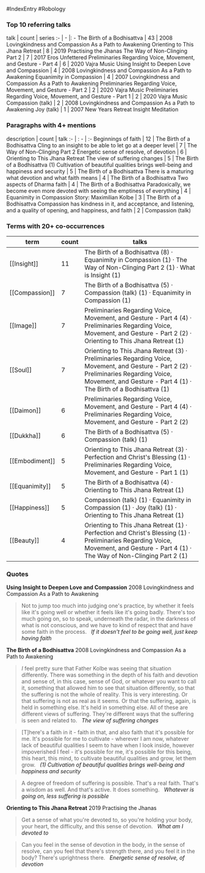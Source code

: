#IndexEntry #Robology

### Top 10 referring talks
talk | count | series
:- | - |: -
<a data-href="The Birth of a Bodhisattva" class="internal-link">The Birth of a Bodhisattva</a> | 43 | <a data-href="2008 Lovingkindness and Compassion As a Path to Awakening" class="internal-link">2008 Lovingkindness and Compassion As a Path to Awakening</a>
<a data-href="Orienting to This Jhana Retreat" class="internal-link">Orienting to This Jhana Retreat</a> | 8 | <a data-href="2019 Practising the Jhanas" class="internal-link">2019 Practising the Jhanas</a>
<a data-href="The Way of Non-Clinging Part 2" class="internal-link">The Way of Non-Clinging Part 2</a> | 7 | <a data-href="2017 Eros Unfettered" class="internal-link">2017 Eros Unfettered</a>
<a data-href="Preliminaries Regarding Voice, Movement, and Gesture - Part 4" class="internal-link">Preliminaries Regarding Voice, Movement, and Gesture - Part 4</a> | 6 | <a data-href="2020 Vajra Music" class="internal-link">2020 Vajra Music</a>
<a data-href="Using Insight to Deepen Love and Compassion" class="internal-link">Using Insight to Deepen Love and Compassion</a> | 4 | <a data-href="2008 Lovingkindness and Compassion As a Path to Awakening" class="internal-link">2008 Lovingkindness and Compassion As a Path to Awakening</a>
<a data-href="Equanimity in Compassion" class="internal-link">Equanimity in Compassion</a> | 4 | <a data-href="2007 Lovingkindness and Compassion As a Path to Awakening" class="internal-link">2007 Lovingkindness and Compassion As a Path to Awakening</a>
<a data-href="Preliminaries Regarding Voice, Movement, and Gesture - Part 2" class="internal-link">Preliminaries Regarding Voice, Movement, and Gesture - Part 2</a> | 2 | <a data-href="2020 Vajra Music" class="internal-link">2020 Vajra Music</a>
<a data-href="Preliminaries Regarding Voice, Movement, and Gesture - Part 1" class="internal-link">Preliminaries Regarding Voice, Movement, and Gesture - Part 1</a> | 2 | <a data-href="2020 Vajra Music" class="internal-link">2020 Vajra Music</a>
<a data-href="Compassion (talk)" class="internal-link">Compassion (talk)</a> | 2 | <a data-href="2008 Lovingkindness and Compassion As a Path to Awakening" class="internal-link">2008 Lovingkindness and Compassion As a Path to Awakening</a>
<a data-href="Joy (talk)" class="internal-link">Joy (talk)</a> | 1 | <a data-href="2007 New Years Retreat Insight Meditation" class="internal-link">2007 New Years Retreat Insight Meditation</a>

### Paragraphs with 4+ mentions
description | count | talk
:- | : - | :-
<a aria-label-position="top" aria-label="The Birth of a Bodhisattva > Beginnings of faith" data-href="The Birth of a Bodhisattva#Beginnings of faith" class="internal-link">Beginnings of faith</a> | 12 | <a data-href="The Birth of a Bodhisattva" class="internal-link">The Birth of a Bodhisattva</a>
<a aria-label-position="top" aria-label="The Way of Non-Clinging Part 2 > Cling to an insight to be able to let go at a deeper level" data-href="The Way of Non-Clinging Part 2#Cling to an insight to be able to let go at a deeper level" class="internal-link">Cling to an insight to be able to let go at a deeper level</a> | 7 | <a data-href="The Way of Non-Clinging Part 2" class="internal-link">The Way of Non-Clinging Part 2</a>
<a aria-label-position="top" aria-label="Orienting to This Jhana Retreat > Energetic sense of resolve of devotion" data-href="Orienting to This Jhana Retreat#Energetic sense of resolve of devotion" class="internal-link">Energetic sense of resolve, of devotion</a> | 6 | <a data-href="Orienting to This Jhana Retreat" class="internal-link">Orienting to This Jhana Retreat</a>
<a aria-label-position="top" aria-label="The Birth of a Bodhisattva > The view of suffering changes" data-href="The Birth of a Bodhisattva#The view of suffering changes" class="internal-link">The view of suffering changes</a> | 5 | <a data-href="The Birth of a Bodhisattva" class="internal-link">The Birth of a Bodhisattva</a>
<a aria-label-position="top" aria-label="The Birth of a Bodhisattva > 1 Cultivation of beautiful qualities brings well-being and happiness and security" data-href="The Birth of a Bodhisattva#1 Cultivation of beautiful qualities brings well-being and happiness and security" class="internal-link">(1) Cultivation of beautiful qualities brings well-being and happiness and security</a> | 5 | <a data-href="The Birth of a Bodhisattva" class="internal-link">The Birth of a Bodhisattva</a>
<a aria-label-position="top" aria-label="The Birth of a Bodhisattva > There is a maturing what devotion and what faith means" data-href="The Birth of a Bodhisattva#There is a maturing what devotion and what faith means" class="internal-link">There is a maturing what devotion and what faith means</a> | 4 | <a data-href="The Birth of a Bodhisattva" class="internal-link">The Birth of a Bodhisattva</a>
<a aria-label-position="top" aria-label="The Birth of a Bodhisattva > Two aspects of Dharma faith" data-href="The Birth of a Bodhisattva#Two aspects of Dharma faith" class="internal-link">Two aspects of Dharma faith</a> | 4 | <a data-href="The Birth of a Bodhisattva" class="internal-link">The Birth of a Bodhisattva</a>
<a aria-label-position="top" aria-label="Equanimity in Compassion > Paradoxically we become even more devoted with seeing the emptiness of everything" data-href="Equanimity in Compassion#Paradoxically we become even more devoted with seeing the emptiness of everything" class="internal-link">Paradoxically, we become even more devoted with seeing the emptiness of everything</a> | 4 | <a data-href="Equanimity in Compassion" class="internal-link">Equanimity in Compassion</a>
<a aria-label-position="top" aria-label="The Birth of a Bodhisattva > Story Maximilian Kolbe" data-href="The Birth of a Bodhisattva#Story Maximilian Kolbe" class="internal-link">Story: Maximilian Kolbe</a> | 3 | <a data-href="The Birth of a Bodhisattva" class="internal-link">The Birth of a Bodhisattva</a>
<a aria-label-position="top" aria-label="Compassion (talk) > Compassion has kindness in it and acceptance and listening and a quality of opening and happiness and faith" data-href="Compassion (talk)#Compassion has kindness in it and acceptance and listening and a quality of opening and happiness and faith" class="internal-link">Compassion has kindness in it, and acceptance, and listening, and a quality of opening, and happiness, and faith</a> | 2 | <a data-href="Compassion (talk)" class="internal-link">Compassion (talk)</a>

### Terms with 20+ co-occurrences
term | count | talks
-|-|-
[[Insight]] | 11 | <span class="counts"><a data-href="The Birth of a Bodhisattva" class="internal-link">The Birth of a Bodhisattva</a> (8) · <a data-href="Equanimity in Compassion" class="internal-link">Equanimity in Compassion</a> (1) · <a data-href="The Way of Non-Clinging Part 2" class="internal-link">The Way of Non-Clinging Part 2</a> (1) · <a data-href="What is Insight" class="internal-link">What is Insight</a> (1)</span> 
[[Compassion]] | 7 | <span class="counts"><a data-href="The Birth of a Bodhisattva" class="internal-link">The Birth of a Bodhisattva</a> (5) · <a data-href="Compassion (talk)" class="internal-link">Compassion (talk)</a> (1) · <a data-href="Equanimity in Compassion" class="internal-link">Equanimity in Compassion</a> (1)</span> 
[[Image]] | 7 | <span class="counts"><a data-href="Preliminaries Regarding Voice, Movement, and Gesture - Part 4" class="internal-link">Preliminaries Regarding Voice, Movement, and Gesture - Part 4</a> (4) · <a data-href="Preliminaries Regarding Voice, Movement, and Gesture - Part 2" class="internal-link">Preliminaries Regarding Voice, Movement, and Gesture - Part 2</a> (2) · <a data-href="Orienting to This Jhana Retreat" class="internal-link">Orienting to This Jhana Retreat</a> (1)</span> 
[[Soul]] | 7 | <span class="counts"><a data-href="Orienting to This Jhana Retreat" class="internal-link">Orienting to This Jhana Retreat</a> (3) · <a data-href="Preliminaries Regarding Voice, Movement, and Gesture - Part 2" class="internal-link">Preliminaries Regarding Voice, Movement, and Gesture - Part 2</a> (2) · <a data-href="Preliminaries Regarding Voice, Movement, and Gesture - Part 4" class="internal-link">Preliminaries Regarding Voice, Movement, and Gesture - Part 4</a> (1) · <a data-href="The Birth of a Bodhisattva" class="internal-link">The Birth of a Bodhisattva</a> (1)</span> 
[[Daimon]] | 6 | <span class="counts"><a data-href="Preliminaries Regarding Voice, Movement, and Gesture - Part 4" class="internal-link">Preliminaries Regarding Voice, Movement, and Gesture - Part 4</a> (4) · <a data-href="Preliminaries Regarding Voice, Movement, and Gesture - Part 2" class="internal-link">Preliminaries Regarding Voice, Movement, and Gesture - Part 2</a> (2)</span> 
[[Dukkha]] | 6 | <span class="counts"><a data-href="The Birth of a Bodhisattva" class="internal-link">The Birth of a Bodhisattva</a> (5) · <a data-href="Compassion (talk)" class="internal-link">Compassion (talk)</a> (1)</span> 
[[Embodiment]] | 5 | <span class="counts"><a data-href="Orienting to This Jhana Retreat" class="internal-link">Orienting to This Jhana Retreat</a> (3) · <a data-href="Perfection and Christ's Blessing" class="internal-link">Perfection and Christ&#x27;s Blessing</a> (1) · <a data-href="Preliminaries Regarding Voice, Movement, and Gesture - Part 1" class="internal-link">Preliminaries Regarding Voice, Movement, and Gesture - Part 1</a> (1)</span> 
[[Equanimity]] | 5 | <span class="counts"><a data-href="The Birth of a Bodhisattva" class="internal-link">The Birth of a Bodhisattva</a> (4) · <a data-href="Orienting to This Jhana Retreat" class="internal-link">Orienting to This Jhana Retreat</a> (1)</span> 
[[Happiness]] | 5 | <span class="counts"><a data-href="Compassion (talk)" class="internal-link">Compassion (talk)</a> (1) · <a data-href="Equanimity in Compassion" class="internal-link">Equanimity in Compassion</a> (1) · <a data-href="Joy (talk)" class="internal-link">Joy (talk)</a> (1) · <a data-href="Orienting to This Jhana Retreat" class="internal-link">Orienting to This Jhana Retreat</a> (1)</span> 
[[Beauty]] | 4 | <span class="counts"><a data-href="Orienting to This Jhana Retreat" class="internal-link">Orienting to This Jhana Retreat</a> (1) · <a data-href="Perfection and Christ's Blessing" class="internal-link">Perfection and Christ&#x27;s Blessing</a> (1) · <a data-href="Preliminaries Regarding Voice, Movement, and Gesture - Part 4" class="internal-link">Preliminaries Regarding Voice, Movement, and Gesture - Part 4</a> (1) · <a data-href="The Way of Non-Clinging Part 2" class="internal-link">The Way of Non-Clinging Part 2</a> (1)</span> 

### Quotes
**<a data-href="Using Insight to Deepen Love and Compassion" class="internal-link">Using Insight to Deepen Love and Compassion</a>**
<span class="counts"><a data-href="2008 Lovingkindness and Compassion As a Path to Awakening" class="internal-link">2008 Lovingkindness and Compassion As a Path to Awakening</a></span>
> Not to jump too much into judging one's practice, by whether it feels like it's going well or whether it feels like it's going badly. There's too much going on, so to speak, underneath the radar, in the darkness of what is not conscious, and we have to kind of respect that and have some faith in the process. &nbsp;&nbsp;<span class="counts">_<a aria-label-position="top" aria-label="Using Insight to Deepen Love and Compassion > If it doesnt feel to be going well just keep having faith" data-href="Using Insight to Deepen Love and Compassion#If it doesn't feel to be going well just keep having faith" class="internal-link">If it doesn&#x27;t feel to be going well, just keep having faith</a>_</span>

**<a data-href="The Birth of a Bodhisattva" class="internal-link">The Birth of a Bodhisattva</a>**
<span class="counts"><a data-href="2008 Lovingkindness and Compassion As a Path to Awakening" class="internal-link">2008 Lovingkindness and Compassion As a Path to Awakening</a></span>
> _I_ feel pretty sure that Father Kolbe was seeing that situation differently. There was something in the depth of his faith and devotion and sense of, in this case, sense of God, or whatever you want to call it, something that allowed him to see that situation differently, so that the suffering is not the whole of reality. This is very interesting. Or that suffering is not as real as it seems. Or that the suffering, again, is held in something else. It's held in something else. All of these are different views of suffering. They're different ways that the suffering is seen and related to. &nbsp;&nbsp;<span class="counts">_<a aria-label-position="top" aria-label="The Birth of a Bodhisattva > The view of suffering changes" data-href="The Birth of a Bodhisattva#The view of suffering changes" class="internal-link">The view of suffering changes</a>_</span>

> [T]here's a faith in it - faith in that, and also faith that it's possible for me. It's possible for me to cultivate - wherever I am now, whatever lack of beautiful qualities I seem to have when I look inside, however impoverished I feel - it's possible for me, it's possible for this being, this heart, this mind, to cultivate beautiful qualities and grow, let them grow. &nbsp;&nbsp;<span class="counts">_<a aria-label-position="top" aria-label="The Birth of a Bodhisattva > 1 Cultivation of beautiful qualities brings well-being and happiness and security" data-href="The Birth of a Bodhisattva#1 Cultivation of beautiful qualities brings well-being and happiness and security" class="internal-link">(1) Cultivation of beautiful qualities brings well-being and happiness and security</a>_</span>

> A degree of freedom of suffering is possible. That's a real faith. That's a wisdom as well. And that's active. It does something. &nbsp;&nbsp;<span class="counts">_<a aria-label-position="top" aria-label="The Birth of a Bodhisattva > Whatever is going on less suffering is possible" data-href="The Birth of a Bodhisattva#Whatever is going on less suffering is possible" class="internal-link">Whatever is going on, less suffering is possible</a>_</span>

**<a data-href="Orienting to This Jhana Retreat" class="internal-link">Orienting to This Jhana Retreat</a>**
<span class="counts"><a data-href="2019 Practising the Jhanas" class="internal-link">2019 Practising the Jhanas</a></span>
> Get a sense of what you're devoted to, so you're holding your body, your heart, the difficulty, and this sense of devotion. &nbsp;&nbsp;<span class="counts">_<a aria-label-position="top" aria-label="Orienting to This Jhana Retreat > What am I devoted to" data-href="Orienting to This Jhana Retreat#What am I devoted to" class="internal-link">What am I devoted to</a>_</span>

> Can you feel in the sense of devotion in the body, in the sense of resolve, can you feel that there's strength there, and you feel it in the body? There's uprightness there. &nbsp;&nbsp;<span class="counts">_<a aria-label-position="top" aria-label="Orienting to This Jhana Retreat > Energetic sense of resolve of devotion" data-href="Orienting to This Jhana Retreat#Energetic sense of resolve of devotion" class="internal-link">Energetic sense of resolve, of devotion</a>_</span>



